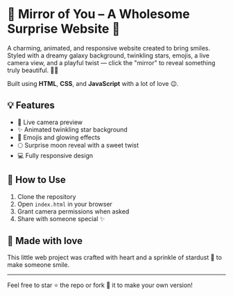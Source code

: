 # 🌙 Mirror of You – A Wholesome Surprise Website 💖

A charming, animated, and responsive website created to bring smiles.  
Styled with a dreamy galaxy background, twinkling stars, emojis, a live camera view, and a playful twist — click the "mirror" to reveal something truly beautiful. 🌌✨

Built using **HTML**, **CSS**, and **JavaScript** with a lot of love 😉.

## 💡 Features

- 📸 Live camera preview
- ✨ Animated twinkling star background
- 💖 Emojis and glowing effects
- 🌕 Surprise moon reveal with a sweet twist
- 💻 Fully responsive design

## 🚀 How to Use

1. Clone the repository
2. Open `index.html` in your browser
3. Grant camera permissions when asked
4. Share with someone special ✨

## 💌 Made with love

This little web project was crafted with heart and a sprinkle of stardust 🌠 to make someone smile.

---

Feel free to star ⭐ the repo or fork 🍴 it to make your own version!
